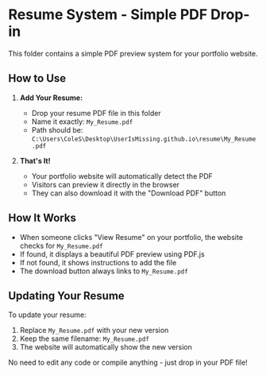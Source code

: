 # Resume System - Simple PDF Drop-in

This folder contains a simple PDF preview system for your portfolio website.

## How to Use

1. **Add Your Resume:**
   - Drop your resume PDF file in this folder
   - Name it exactly: `My_Resume.pdf`
   - Path should be: `C:\Users\ColeS\Desktop\UserIsMissing.github.io\resume\My_Resume.pdf`

2. **That's It!**
   - Your portfolio website will automatically detect the PDF
   - Visitors can preview it directly in the browser
   - They can also download it with the "Download PDF" button

## How It Works

- When someone clicks "View Resume" on your portfolio, the website checks for `My_Resume.pdf`
- If found, it displays a beautiful PDF preview using PDF.js
- If not found, it shows instructions to add the file
- The download button always links to `My_Resume.pdf`

## Updating Your Resume

To update your resume:
1. Replace `My_Resume.pdf` with your new version
2. Keep the same filename: `My_Resume.pdf`
3. The website will automatically show the new version

No need to edit any code or compile anything - just drop in your PDF file!